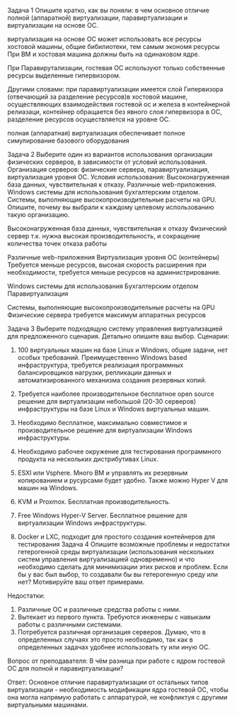 Задача 1
Опишите кратко, как вы поняли: в чем основное отличие полной (аппаратной) виртуализации, паравиртуализации и виртуализации на основе ОС.

виртуализация на основе ОС может использовать все ресурсы хостовой машины, общие бибилиотеки, тем самым экономя ресурсы 
При ВМ и хостовая машина должны быть на одинаковом ядре.

При Паравирутализации, гостевая ОС используют только собственные ресурсы выделенные гипервизором.

Другими словами: при паравиртуализации имеется слой Гипервизора (отвечающий за разделение ресурсов)в хостовой машине, осуществляющих взаимодействия гостевой ос и железа
в контейнерной релиазаци, контейнер обращается  без явного слоя гипервизора в ОС, разделение ресурсов осуществляется на уровне ОС.  

полная (аппаратная) виртуализация обеспечивает полное симулирование базового оборудования

Задача 2
Выберите один из вариантов использования организации физических серверов, в зависимости от условий использования.
Организация серверов:
физические сервера,
паравиртуализация,
виртуализация уровня ОС.
Условия использования:
Высоконагруженная база данных, чувствительная к отказу.
Различные web-приложения.
Windows системы для использования бухгалтерским отделом.
Системы, выполняющие высокопроизводительные расчеты на GPU.
Опишите, почему вы выбрали к каждому целевому использованию такую организацию.

Высоконагруженная база данных, чувствительная к отказу
    Физический сервер 
        т.к. нужна высокая производительность, и сокращение количества точек отказа работы 
        
Различные web-приложения
    Виртуализация уровня ОС (контейнеры)
        Требуется меньше ресурсов, выcокая скорость расширения при необходимости, требуется меньше ресурсов на администрирование. 

Windows системы для использования Бухгалтерским отделом
    Паравиртуализация 
        
Системы, выполняющие высокопроизводительные расчеты на GPU
    Физические сервера 
        требуется максимум аппаратных ресурсов

Задача 3
Выберите подходящую систему управления виртуализацией для предложенного сценария. Детально опишите ваш выбор.
Сценарии:
1. 100 виртуальных машин на базе Linux и Windows, общие задачи, нет особых требований. Преимущественно Windows based инфраструктура, требуется реализация программных балансировщиков нагрузки, репликации данных и автоматизированного механизма создания резервных копий.
2. Требуется наиболее производительное бесплатное open source решение для виртуализации небольшой (20-30 серверов) инфраструктуры на базе Linux и Windows виртуальных машин.
3. Необходимо бесплатное, максимально совместимое и производительное решение для виртуализации Windows инфраструктуры.
4. Необходимо рабочее окружение для тестирования программного продукта на нескольких дистрибутивах Linux.

1. ESXI или Vsphere. Много ВМ и управлять их резервным копированием и русурсами будет удобно. Также можно Hyper V для машин на Windows. 
2. KVM и Proxmox. Бесплатная производительность. 
3. Free Windows Hyper-V Server. Бесплатное решение для виртуализации Windows инфраструктуры.
4. Docker и LXC, подходит для простого создания контейнеров для тестирования
Задача 4
Опишите возможные проблемы и недостатки гетерогенной среды виртуализации (использования нескольких систем управления виртуализацией одновременно) и что необходимо сделать для минимизации этих рисков и проблем. Если бы у вас был выбор, то создавали бы вы гетерогенную среду или нет? Мотивируйте ваш ответ примерами.

Недостатки:
1. Различные ОС и различные средства работы с ними.
2. Вытекает из первого пункта. Требуются инженеры с навыкаим работы с различными системами. 
3. Потребуется различная организация серверов. 
Думаю, что в определенных случаях это просто необходимо, так как в определенных задачах удобнее использовать ту или иную ОС. 


Вопрос от преподавателя: В чём разница при работе с ядром гостевой ОС для полной и паравиртуализации? 

Ответ:
Основное отличие паравиртуализации от остальных типов виртуализации - необходимость модификации ядра гостевой ОС, чтобы она  могла напрямую работать с аппаратурой, не конфликтуя с другими виртуальными машинами.